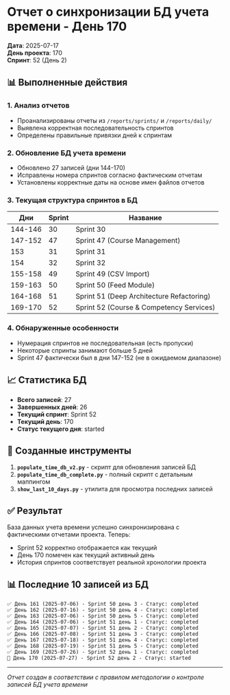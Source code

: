 # Отчет о синхронизации БД учета времени - День 170

**Дата**: 2025-07-17  
**День проекта**: 170  
**Спринт**: 52 (День 2)

## 📊 Выполненные действия

### 1. Анализ отчетов
- Проанализированы отчеты из `/reports/sprints/` и `/reports/daily/`
- Выявлена корректная последовательность спринтов
- Определены правильные привязки дней к спринтам

### 2. Обновление БД учета времени
- Обновлено 27 записей (дни 144-170)
- Исправлены номера спринтов согласно фактическим отчетам
- Установлены корректные даты на основе имен файлов отчетов

### 3. Текущая структура спринтов в БД

| Дни | Sprint | Название |
|-----|--------|----------|
| 144-146 | 30 | Sprint 30 |
| 147-152 | 47 | Sprint 47 (Course Management) |
| 153 | 31 | Sprint 31 |
| 154 | 32 | Sprint 32 |
| 155-158 | 49 | Sprint 49 (CSV Import) |
| 159-163 | 50 | Sprint 50 (Feed Module) |
| 164-168 | 51 | Sprint 51 (Deep Architecture Refactoring) |
| 169-170 | 52 | Sprint 52 (Course & Competency Services) |

### 4. Обнаруженные особенности
- Нумерация спринтов не последовательная (есть пропуски)
- Некоторые спринты занимают больше 5 дней
- Sprint 47 фактически был в дни 147-152 (не в ожидаемом диапазоне)

## 📈 Статистика БД

- **Всего записей**: 27
- **Завершенных дней**: 26
- **Текущий спринт**: Sprint 52
- **Текущий день**: 170
- **Статус текущего дня**: started

## 🔧 Созданные инструменты

1. **`populate_time_db_v2.py`** - скрипт для обновления записей БД
2. **`populate_time_db_complete.py`** - полный скрипт с детальным маппингом
3. **`show_last_10_days.py`** - утилита для просмотра последних записей

## ✅ Результат

База данных учета времени успешно синхронизирована с фактическими отчетами проекта. Теперь:
- Sprint 52 корректно отображается как текущий
- День 170 помечен как текущий активный день
- История спринтов соответствует реальной хронологии проекта

## 📊 Последние 10 записей из БД

```
✅ День 161 (2025-07-06) - Sprint 50 день 3 - Статус: completed
✅ День 162 (2025-07-16) - Sprint 50 день 4 - Статус: completed
✅ День 163 (2025-07-06) - Sprint 50 день 5 - Статус: completed
✅ День 164 (2025-07-06) - Sprint 51 день 1 - Статус: completed
✅ День 165 (2025-07-07) - Sprint 51 день 2 - Статус: completed
✅ День 166 (2025-07-08) - Sprint 51 день 3 - Статус: completed
✅ День 167 (2025-07-18) - Sprint 51 день 4 - Статус: completed
✅ День 168 (2025-07-19) - Sprint 51 день 5 - Статус: completed
✅ День 169 (2025-07-26) - Sprint 52 день 1 - Статус: completed
🔄 День 170 (2025-07-27) - Sprint 52 день 2 - Статус: started
```

---

*Отчет создан в соответствии с правилом методологии о контроле записей БД учета времени* 